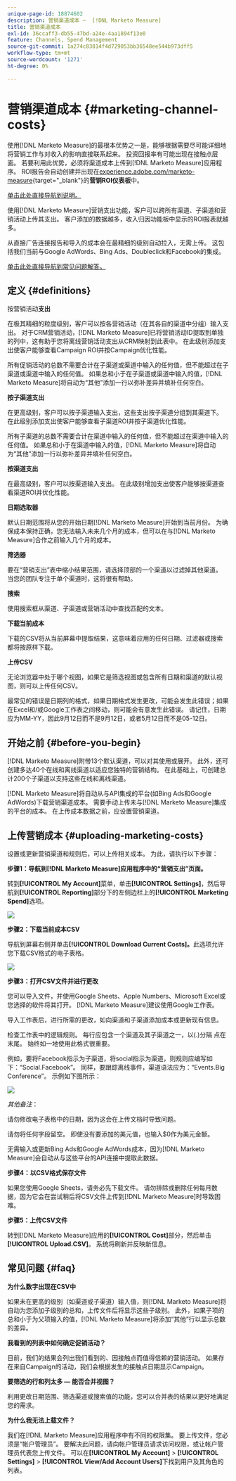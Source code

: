```yaml
---
unique-page-id: 18874602
description: 营销渠道成本 —  [!DNL Marketo Measure]
title: 营销渠道成本
exl-id: 36ccaff3-db55-47bd-a24e-4aa1894f13e0
feature: Channels, Spend Management
source-git-commit: 1a274c83814f4d729053bb36548ee544b973dff5
workflow-type: tm+mt
source-wordcount: '1271'
ht-degree: 0%

---
```


# 营销渠道成本 {#marketing-channel-costs}

使用[!DNL Marketo Measure]的最根本优势之一是，能够根据需要尽可能详细地将营销工作与对收入的影响直接联系起来。 投资回报率有可能出现在接触点层面。 若要利用此优势，必须将渠道成本上传到[!DNL Marketo Measure]应用程序。 ROI报告会自动创建并出现在[experience.adobe.com/marketo-measure](https://experience.adobe.com/marketo-measure){target="_blank"}的&#x200B;**营销ROI仪表板**&#x200B;中。

[单击此处直接导航到说明。](/help/marketing-spend/spend-management/marketing-channel-costs.md#uploading-marketing-costs)

使用[!DNL Marketo Measure]营销支出功能，客户可以跨所有渠道、子渠道和营销活动上传其支出。 客户添加的数据越多，收入归因功能板中显示的ROI报表就越多。

从直接广告连接报告和导入的成本会在最精细的级别自动拉入，无需上传。 这包括我们当前与Google AdWords、Bing Ads、Doubleclick和Facebook的集成。

[单击此处直接导航到常见问题解答。](/help/marketing-spend/spend-management/marketing-channel-costs.md#faq)

## 定义 {#definitions}

按营销活动&#x200B;**支出**

在极其精细的粒度级别，客户可以按各营销活动（在其各自的渠道中分组）输入支出。 对于CRM营销活动，[!DNL Marketo Measure]已将营销活动ID提取到单独的列中，这有助于您将离线营销活动支出从CRM映射到此表中。 在此级别添加支出使客户能够查看Campaign ROI并按Campaign优化性能。

所有促销活动的总数不需要合计在子渠道或渠道中输入的任何值，但不能超过在子渠道或渠道中输入的任何值。 如果总和小于在子渠道或渠道中输入的值，[!DNL Marketo Measure]将自动为“其他”添加一行以弥补差异并填补任何空白。

**按子渠道支出**

在更高级别，客户可以按子渠道输入支出，这些支出按子渠道分组到其渠道下。 在此级别添加支出使客户能够查看子渠道ROI并按子渠道优化性能。

所有子渠道的总数不需要合计在渠道中输入的任何值，但不能超过在渠道中输入的任何值。 如果总和小于在渠道中输入的值，[!DNL Marketo Measure]将自动为“其他”添加一行以弥补差异并填补任何空白。

**按渠道支出**

在最高级别，客户可以按渠道输入支出。 在此级别增加支出使客户能够按渠道查看渠道ROI并优化性能。

**日期选取器**

默认日期范围将从您的开始日期[!DNL Marketo Measure]开始到当前月份。 为确保成本保持正确，您无法输入未来几个月的成本，但可以在与[!DNL Marketo Measure]合作之前输入几个月的成本。

**筛选器**

要在“营销支出”表中缩小结果范围，请选择顶部的一个渠道以过滤掉其他渠道。 当您的团队专注于单个渠道时，这将很有帮助。

**搜索**

使用搜索框从渠道、子渠道或营销活动中查找匹配的文本。

**下载当前成本**

下载的CSV将从当前屏幕中提取结果，这意味着应用的任何日期、过滤器或搜索都将按原样下载。

**上传CSV**

无论浏览器中处于哪个视图，如果它是筛选视图或包含所有日期和渠道的默认视图，则可以上传任何CSV。

最常见的错误是日期列的格式，如果日期格式发生更改，可能会发生此错误；如果在Excel和/或Google工作表之间移动，则可能会有意发生此错误。 请记住，日期应为MM-YY，因此9月12日而不是9月12日，或者5月12日而不是05-12日。

## 开始之前 {#before-you-begin}

[!DNL Marketo Measure]附带13个默认渠道，可以对其使用或展开。 此外，还可创建多达40个在线和离线渠道以适应您独特的营销结构。 在此基础上，可创建总计200个子渠道以支持这些在线和离线渠道。

[!DNL Marketo Measure]将自动从与API集成的平台(如Bing Ads和Google AdWords)下载营销渠道成本。 需要手动上传未与[!DNL Marketo Measure]集成的平台的成本。 在上传成本数据之前，应设置营销渠道。

## 上传营销成本 {#uploading-marketing-costs}

设置或更新营销渠道和规则后，可以上传相关成本。 为此，请执行以下步骤：

**步骤1：导航到[!DNL Marketo Measure]应用程序中的“营销支出”页面。**

转到&#x200B;**[!UICONTROL My Account]**&#x200B;菜单，单击&#x200B;**[!UICONTROL Settings]**，然后导航到&#x200B;**[!UICONTROL Reporting]**&#x200B;部分下的左侧边栏上的&#x200B;**[!UICONTROL Marketing Spend]**&#x200B;选项。

![](assets/1.png)

**步骤2：下载当前成本CSV**

导航到屏幕右侧并单击&#x200B;**[!UICONTROL Download Current Costs]。**&#x200B;此选项允许您下载CSV格式的电子表格。

![](assets/2.png)

**步骤3：打开CSV文件并进行更改**

您可以导入文件，并使用Google Sheets、Apple Numbers、Microsoft Excel或您选择的软件将其打开。 [!DNL Marketo Measure]建议使用Google工作表。

导入工作表后，进行所需的更改，如向渠道和子渠道添加成本或更新现有信息。

检查工作表中的逻辑规则。 每行应包含一个渠道及其子渠道之一，以(.)分隔 点在末尾。 始终如一地使用此格式很重要。

例如，要将Facebook指示为子渠道，将social指示为渠道，则规则应编写如下：“Social.Facebook”。 同样，要跟踪离线事件，渠道语法应为：“Events.Big Conference”。 示例如下图所示：

![](assets/3.png)

_其他备注_：

请勿修改电子表格中的日期，因为这会在上传文档时导致问题。

请勿将任何字段留空。 即使没有要添加的美元值，也输入$0作为美元金额。

无需输入或更新Bing Ads和Google AdWords成本，因为[!DNL Marketo Measure]会自动从与这些平台的API连接中提取此数据。

**步骤4：以CSV格式保存文件**

如果您使用Google Sheets，请务必先下载文件。 请勿排除或删除任何每月数据，因为它会在尝试稍后将CSV文件上传到[!DNL Marketo Measure]时导致困难。

**步骤5：上传CSV文件**

转到[!DNL Marketo Measure]应用的&#x200B;**[!UICONTROL Cost]**&#x200B;部分，然后单击&#x200B;**[!UICONTROL Upload.CSV]**。 系统将刷新并反映新信息。

## 常见问题 {#faq}

**为什么数字出现在CSV中**

如果未在更高的级别（如渠道或子渠道）输入值，则[!DNL Marketo Measure]将自动为您添加子级别的总和，上传文件后将显示这些子级别。 此外，如果子项的总和小于为父项输入的值，[!DNL Marketo Measure]将添加“其他”行以显示总数的差异。

**我看到的列表中如何确定促销活动？**

目前，我们的结果会列出我们看到的、因接触点而值得信赖的营销活动。 如果存在来自Campaign的活动，我们会根据发生的接触点日期显示Campaign。

**要筛选的行和列太多 — 能否合并视图？**

利用更改日期范围、筛选渠道或搜索值的功能，您可以合并表的结果以更好地满足您的需求。

**为什么我无法上载文件？**

我们在[!DNL Marketo Measure]应用程序中有不同的权限集。 要上传文件，您必须是“帐户管理员”。 要解决此问题，请向帐户管理员请求访问权限，或让帐户管理员代表您上传文件。 可以在&#x200B;**[!UICONTROL My Account]** > **[!UICONTROL Settings]** > **[!UICONTROL View/Add Account Users]**&#x200B;下找到用户及其角色的列表。

